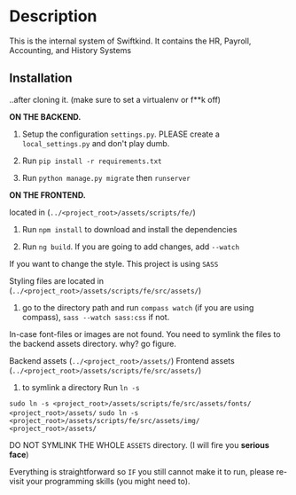 # Description

This is the internal system of Swiftkind. It contains the HR, Payroll, Accounting, and History Systems

## Installation

..after cloning it. (make sure to set a virtualenv or f\*\*k off)

**ON THE BACKEND.**

1. Setup the configuration `settings.py`. PLEASE create a `local_settings.py` and don't play dumb.

2. Run `pip install -r requirements.txt`

3. Run `python manage.py migrate` then `runserver`

**ON THE FRONTEND.**

located in (`../<project_root>/assets/scripts/fe/`)

1. Run `npm install` to download and install the dependencies

2. Run `ng build`. If you are going to add changes, add `--watch`


If you want to change the style. This project is using `SASS`

Styling files are located in (`../<project_root>/assets/scripts/fe/src/assets/`)

1. go to the directory path and run `compass watch` (if you are using compass), `sass --watch sass:css` if not.


In-case font-files or images are not found. You need to symlink the files to the backend assets directory. why? go figure.

Backend assets (`../<project_root>/assets/`)
Frontend assets (`../<project_root>/assets/scripts/fe/src/assets/`)

1. to symlink a directory Run `ln -s`

`sudo ln -s <project_root>/assets/scripts/fe/src/assets/fonts/ <project_root>/assets/`
`sudo ln -s <project_root>/assets/scripts/fe/src/assets/img/ <project_root>/assets/`

DO NOT SYMLINK THE WHOLE `ASSETS` directory. (I will fire you **serious face**)

Everything is straightforward so `IF` you still cannot make it to run, please re-visit your programming skills (you might need to).